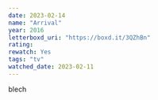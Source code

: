 ```yaml
---
date: 2023-02-14
name: "Arrival"
year: 2016
letterboxd_uri: "https://boxd.it/3QZhBn"
rating: 
rewatch: Yes
tags: "tv"
watched_date: 2023-02-11
---
```


blech
